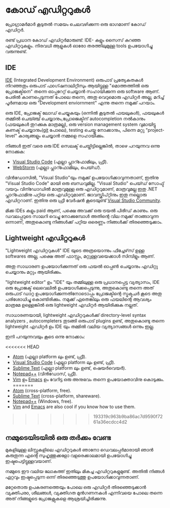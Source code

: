 # കോഡ് എഡിറ്ററുകൾ

പ്രോഗ്രാമർമാർ കൂടുതൽ സമയം ചെലവഴിക്കുന്ന ഒരു ഭാഗമാണ് കോഡ് എഡിറ്റർ.

രണ്ട് പ്രധാന കോഡ് എഡിറ്റർമാരുണ്ട്: IDE- കളും സൈസ് കുറഞ്ഞ എഡിറ്ററുകളും. നിരവധി ആളുകൾ ഓരോ തരത്തിലുമുള്ള tools ഉപയോഗിച്ചു വരുന്നുണ്ട്.

## IDE

[IDE](https://en.wikipedia.org/wiki/Integrated_development_environment)  (Integrated Development Environment) ഒരുപാട് പ്രത്യേകതകൾ നിറഞ്ഞതും ഒരുപാട് ഫoഗ്ഷനാലിറ്റീസും ആയിട്ടുള്ള "മൊത്തത്തിൽ ഒരു പ്രോജക്ടിനെ" തന്നെ ഓപ്പറേറ്റ് ചെയ്യാൻ സഹായിക്കുന്ന ഒരു software ആണ്.  പേരിൽ കാണപ്പെടുന്നത് പോലെ തന്നെ, അതു വെറുമൊരു എഡിറ്റർ അല്ല, മറിച്ച് പൂർണമായ ഒരു "Development enviornment" എന്നു തന്നെ നമുക്ക് പറയാം.

ഒരു IDE, പ്രോജക്ട് ലോഡ് ചെയ്യുകയും (ഒന്നിൽ കൂടുതൽ ഫയലുകൾ), ഫയലുകൾ തമ്മിൽ ചെയ്ഞ്ച് ചെയ്യാനും,പ്രോജെക്ടിന് autocompletion നൽകാനും (ഫയലുകൾ തുറക്കുക മാത്രമല്ല), ഒരു version management system വുമായിട്ടു കണക്ട് ചെയ്യാനും([git](https://git-scm.com/) പോലെ), testing ചെയ്തു നോക്കാനും, പിന്നെ മറ്റു "project-level" കാര്യങ്ങളും ചെയ്യാൻ നമ്മളെ സഹായിക്കും.

നിങ്ങൾ ഇത് വരെ ഒരു IDE സെലക്ട് ചെയ്തിട്ടില്ലെങ്കിൽ, താഴെ പറയുന്നവ ഒന്നു നോക്കുക:

- [Visual Studio Code](https://code.visualstudio.com/) (എല്ലാ പ്ലാറ്ഫോമിലും, ഫ്രീ).
- [WebStorm](http://www.jetbrains.com/webstorm/) (എല്ലാ പ്ലാറ്ഫോമിലും, പെയ്ഡ്).

വിൻഡോസിൽ, "Visual Studio"യും നമുക്ക് ഉപയോഗിക്കാവുന്നതാണ്, ഇതിനു "Visual Studio Code" മായി ഒരു ബന്ധവുമില്ല. "Visual Studio" പെയ്ഡ് സോഫ്ട് വയറും വിന്ഡോഡിൽ മാത്രവുമുള്ള ഒരു എഡിറ്ററുമാണ്, മാത്രവുമല്ല ഇതു .NET പ്ലാറ്ഫോമിനു പറ്റിയ ഒരു എഡിറ്ററുമാണ്. ജാവസ്ക്രിപ്റ്റിനും ഇതു നല്ലൊരു എഡിറ്ററാണ്. ഇതിനു ഒരു ഫ്രീ വേർഷൻ കൂടെയുണ്ട് [Visual Studio Community](https://www.visualstudio.com/vs/community/).

മിക്ക IDEs കളും paid ആണ്, പക്ഷെ അവക്ക് ഒരു ട്രയൽ പിരീഡ് കാണും. ഒരു ഡവലപ്പറുടെ സാലറി വെച്ചു നോക്കുമ്പോൾ അതിന്റെ വില നമുക്ക് താങ്ങാവുന്ന ഒന്നാണ്, അതുകൊണ്ടു നിങ്ങൾക്ക് പറ്റിയ ഒരെണ്ണം നിങ്ങൾക്ക് തിരഞ്ഞെടുക്കാം.

## Lightweight എഡിറ്ററുകൾ

"Lightweight എഡിറ്ററുകൾ" IDE യുടെ അത്രയൊന്നും ഫീച്ചേഴ്‌സ് ഉള്ള softwares അല്ല, പക്ഷെ അത് ഫാസ്റ്റും, മറ്റുള്ളവയെക്കാൾ സിമ്പിളും ആണ്.

അതു സാധാരണ ഉപയോഗിക്കുന്നത് ഒരു ഫയൽ ഓപ്പൺ ചെയ്യാനും എഡിറ്റു ചെയ്യാനും മറ്റും ആയിരിക്കും.

 "lightweight editor" ഉം "IDE" യും തമ്മിലുള്ള ഒരു പ്രധാനപ്പെട്ട വ്യത്യാസം, IDE ഒരു പ്രോജക്ട് ലെവെലിൽ ഉപയോഗിക്കപ്പെടുന്നു, അതുകൊണ്ടു തന്നെ അത് ഒരുപാട് ഡാറ്റ ഉപയോഗിക്കുന്നതിനോടൊപ്പം പ്രോജക്ടിന്റെ സ്ട്രക്ടചർ കൂടെ അതു പരിശോധിച്ചു കൊണ്ടിരിക്കും. നമുക്ക് ഏതെങ്കിലും ഒരു ഫയലിന്റെ ആവശ്യം മാത്രമേ ഉള്ളെങ്കിൽ ഒരു lightweight എഡിറ്റർ ആയിരിക്കുക നല്ലത്.

സാധാരണയായി, lightweight എഡിറ്ററുകൾക്ക് directory-level syntax analyzers , autocompleters തുടങ്ങി ഒരുപാട് plugins ഉണ്ട്, അതുകൊണ്ടു തന്നെ lightweight എഡിറ്റർ ഉം IDE യും തമ്മിൽ വലിയ വ്യത്യാസങ്ങൾ ഒന്നും ഇല്ല.

ഇനി പറയുന്നവയും കൂടെ ഒന്നു നോക്കാം:

<<<<<<< HEAD
- [Atom](https://atom.io/) (എല്ലാ platform ലും ഉണ്ട്, ഫ്രീ).
- [Visual Studio Code](https://code.visualstudio.com/) (എല്ലാ platform ലും ഉണ്ട്, ഫ്രീ).
- [Sublime Text](http://www.sublimetext.com) (എല്ലാ platform ലും ഉണ്ട്, ഷെയർവെയർ).
- [Notepad++](https://notepad-plus-plus.org/) (വിൻഡോസ്, ഫ്രീ).
- [Vim](http://www.vim.org/) ഉം [Emacs](https://www.gnu.org/software/emacs/) ഉം വേറിട്ട ഒരു അനുഭവം തന്നെ ഉപയോക്താവിനു കൊടുക്കും.
=======
- [Atom](https://atom.io/) (cross-platform, free).
- [Sublime Text](http://www.sublimetext.com) (cross-platform, shareware).
- [Notepad++](https://notepad-plus-plus.org/) (Windows, free).
- [Vim](http://www.vim.org/) and [Emacs](https://www.gnu.org/software/emacs/) are also cool if you know how to use them.
>>>>>>> 193319c963b9ba86ac7d9590f7261a36ecdcc4d2

## നമ്മുടെയിടയിൽ ഒരു തർക്കം വേണ്ട

മുകളിലുള്ള ലിസ്റ്റുകളിലെ എഡിറ്ററുകൾ ഞാനോ ഡെവലപ്പർമാരായി ഞാൻ കരുതുന്ന എന്റെ സുഹൃത്തുക്കളോ വളരെക്കാലമായി ഉപയോഗിച്ചു ഇഷ്ടപെട്ടിട്ടുള്ളവയാണ്.

നമ്മുടെ ഈ വലിയ ലോകത്ത് ഇതിലും മികച്ച എഡിറ്ററുകളുമുണ്ട്. അതിൽ നിങ്ങൾ ഏറ്റവും ഇഷ്ടപ്പെടുന്ന ഒന്ന് തിരഞ്ഞെടുത്തു ഉപയോഗിക്കാവുന്നതാണ്.

മറ്റേതൊരു ഉപകരണത്തെയും പോലെ ഒരു എഡിറ്റർ തിരഞ്ഞെടുക്കാൻ വ്യക്തിപരo, ശീലങ്ങൾ, വ്യക്തിഗത മുൻഗണനകൾ എന്നിവയെ പോലെ തന്നെ അത് നിങ്ങളുടെ പ്രോജക്റ്റുകളെ ആശ്രയിച്ചിരിക്കുന്നു.
